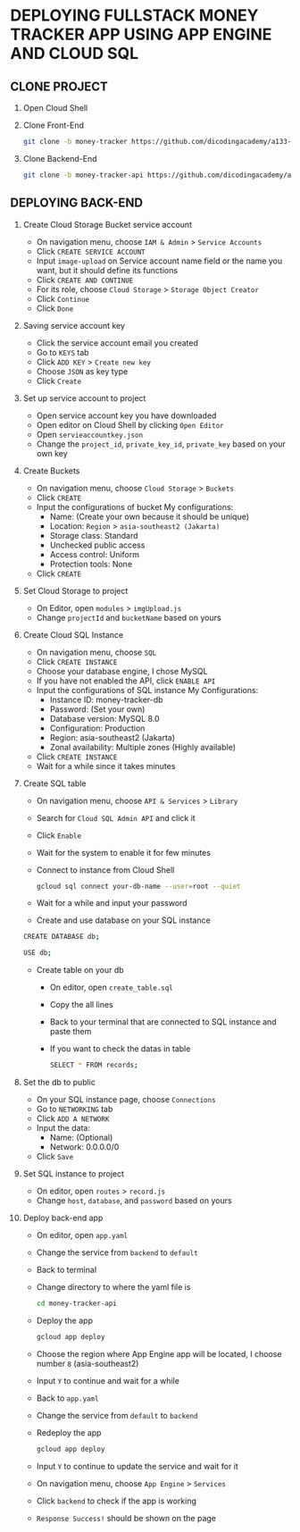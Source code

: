 # DEPLOYING FULLSTACK MONEY TRACKER APP USING APP ENGINE AND CLOUD SQL

## CLONE PROJECT
1. Open Cloud Shell
2. Clone Front-End
   
   ```bash
   git clone -b money-tracker https://github.com/dicodingacademy/a133-gcp-labs.git money-tracker
   ```

3. Clone Backend-End
   
   ```bash
   git clone -b money-tracker-api https://github.com/dicodingacademy/a133-gcp-labs.git money-tracker-api
   ```

## DEPLOYING BACK-END
1. Create Cloud Storage Bucket service account
    - On navigation menu, choose `IAM & Admin` > `Service Accounts`
    - Click `CREATE SERVICE ACCOUNT`
    - Input `image-upload` on Service account name field
      or the name you want, but it should define its functions
    - Click `CREATE AND CONTINUE`
    - For its role, choose `Cloud Storage` > `Storage Object Creator`
    - Click `Continue`
    - Click `Done`
2. Saving service account key
    - Click the service account email you created
    - Go to `KEYS` tab
    - Click `ADD KEY` > `Create new key`
    - Choose `JSON` as key type
    - Click `Create`
3. Set up service account to project
    - Open service account key you have downloaded
    - Open editor on Cloud Shell by clicking `Open Editor`
    - Open `servieaccountkey.json`
    - Change the `project_id`, `private_key_id`, `private_key` based on your own key
4. Create Buckets
    - On navigation menu, choose `Cloud Storage` > `Buckets`
    - Click `CREATE`
    - Input the configurations of bucket
      My configurations:
      - Name: (Create your own because it should be unique)
      - Location: `Region` > `asia-southeast2 (Jakarta)`
      - Storage class: Standard
      - Unchecked public access
      - Access control: Uniform
      - Protection tools: None
    - Click `CREATE`
5. Set Cloud Storage to project
    - On Editor, open `modules` > `imgUpload.js`
    - Change `projectId` and `bucketName` based on yours
6. Create Cloud SQL Instance
    - On navigation menu, choose `SQL`
    - Click `CREATE INSTANCE`
    - Choose your database engine, I chose MySQL
    - If you have not enabled the API, click `ENABLE API`
    - Input the configurations of SQL instance
      My Configurations:
      - Instance ID: money-tracker-db
      - Password: (Set your own)
      - Database version: MySQL 8.0
      - Configuration: Production
      - Region: asia-southeast2 (Jakarta)
      - Zonal availability: Multiple zones (Highly available)
    - Click `CREATE INSTANCE`
    - Wait for a while since it takes minutes
7. Create SQL table
    - On navigation menu, choose `API & Services` > `Library`
    - Search for `Cloud SQL Admin API` and click it
    - Click `Enable`
    - Wait for the system to enable it for few minutes
    - Connect to instance from Cloud Shell

      ```bash
      gcloud sql connect your-db-name --user=root --quiet
      ```

    - Wait for a while and input your password
    - Create and use database on your SQL instance

     ```bash
     CREATE DATABASE db;
     ```

     ```bash
     USE db;
     ```

    - Create table on your db
      - On editor, open `create_table.sql`
      - Copy the all lines
      - Back to your terminal that are connected to SQL instance and paste them
      - If you want to check the datas in table

        ```bash
        SELECT * FROM records;
        ```

8. Set the db to public
    - On your SQL instance page, choose `Connections`
    - Go to `NETWORKING` tab
    - Click `ADD A NETWORK`
    - Input the data:
      - Name: (Optional)
      - Network: 0.0.0.0/0
    - Click `Save`
9. Set SQL instance to project
    - On editor, open `routes` > `record.js`
    - Change `host`, `database`, and `password` based on yours
10. Deploy back-end app
    - On editor, open `app.yaml`
    - Change the service from `backend` to `default`
    - Back to terminal
    - Change directory to where the yaml file is

      ```bash
      cd money-tracker-api
      ```

    - Deploy the app

      ```bash
      gcloud app deploy
      ```
    
    - Choose the region where App Engine app will be located, I choose number `8` (asia-southeast2)
    - Input `Y` to continue and wait for a while
    - Back to `app.yaml`
    - Change the service from `default` to `backend`
    - Redeploy the app

      ```bash
      gcloud app deploy
      ```
    
    - Input `Y` to continue to update the service and wait for it
    - On navigation menu, choose `App Engine` > `Services`
    - Click `backend` to check if the app is working
    - `Response Success!` should be shown on the page